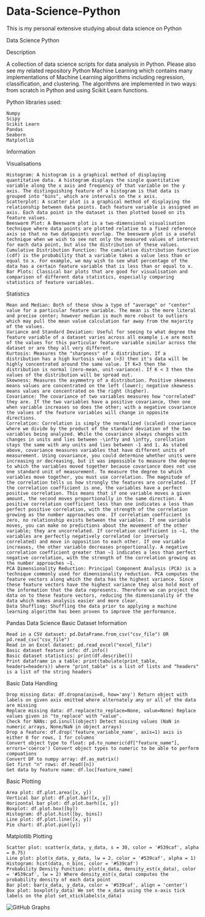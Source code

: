 # Data-Science-Python
This is my personal extensive studying about data science on Python

Data Science Python

Description

A collection of data science scripts for data analysis in Python. Please also see my related repository Python Machine Learning which contains many implementations of Machine Learning algorithms including regression, classification, and clustering. The algorithms are implemented in two ways: from scratch in Python and using Scikit Learn functions.

Python libraries used:

    Numpy
    Scipy
    Scikit Learn
    Pandas
    Seaborn
    Matplotlib




Information

Visualisations


    Histogram: A histogram is a graphical method of displaying quantitative data. A histogram displays the single quantitative variable along the x axis and frequency of that variable on the y axis. The distinguishing feature of a histogram is that data is grouped into "bins", which are intervals on the x axis.
    Scatterplot: A scatter plot is a graphical method of displaying the relationship between data points. Each feature variable is assigned an axis. Each data point in the dataset is then plotted based on its feature values.
    Beeswarm Plot: A Beeswarm plot is a two-dimensional visualisation technique where data points are plotted relative to a fixed reference axis so that no two datapoints overlap. The beeswarm plot is a useful technique when we wish to see not only the measured values of interest for each data point, but also the distribution of these values.
    Cumulative Distribution Function: The cumulative distribution function (cdf) is the probability that a variable takes a value less than or equal to x. For example, we may wish to see what percentage of the data has a certain feature variable that is less than or equal to x.
    Bar Plots: Classical bar plots that are good for visualisation and comparison of different data statistics, especially comparing statistics of feature variables.
Statistics

    Mean and Median: Both of these show a type of "average" or "center" value for a particular feature variable. The mean is the more literal and precise center; however median is much more robust to outliers which may pull the mean value calculation far away from the majority of the values.
    Variance and Standard Deviation: Useful for seeing to what degree the feature variable of a dataset varies across all example i.e are most of the values for this particular feature variable similar across the dataset or are they all very different.
    Kurtosis: Measures the "sharpness" of a distribution. If a distribution has a high kurtosis value (>3) then it's data will be highly concentrated around the same value. If K=3 then the distribution is normal (zero-mean, unit-variance). If K < 3 then the values of the distribution will be spread out.
    Skewness: Measures the asymmetry of a distribution. Positive skewness means values are concentrated on the left (lower); negative skewness means values are concentrated on the right (higher).
    Covariance: The covariance of two variables measures how "correlated" they are. If the two variables have a positive covariance, then one when variable increases so does the other; with a negative covariance the values of the feature variables will change in opposite directions.
    Correlation: Correlation is simply the normalized (scaled) covariance where we divide by the product of the standard deviation of the two variables being analyzed. While the covariance always changes with changes in units and lies between -\infty and \infty, corellation stays the same with any units and lies between -1 and 1. As stated above, covariance measures variables that have different units of measurement. Using covariance, you could determine whether units were increasing or decreasing, but it was impossible to measure the degree to which the variables moved together because covariance does not use one standard unit of measurement. To measure the degree to which variables move together, you must use correlation. The magnitude of the correlation tells us how strongly the features are correlated. If the correlation coefficient is one, the variables have a perfect positive correlation. This means that if one variable moves a given amount, the second moves proportionally in the same direction. A positive correlation coefficient less than one indicates a less than perfect positive correlation, with the strength of the correlation growing as the number approaches one. If correlation coefficient is zero, no relationship exists between the variables. If one variable moves, you can make no predictions about the movement of the other variable; they are uncorrelated. If correlation coefficient is –1, the variables are perfectly negatively correlated (or inversely correlated) and move in opposition to each other. If one variable increases, the other variable decreases proportionally. A negative correlation coefficient greater than –1 indicates a less than perfect negative correlation, with the strength of the correlation growing as the number approaches –1.
    PCA Dimensionality Reduction: Principal Component Analysis (PCA) is a technique commonly used for dimensionality reduction. PCA computes the feature vectors along which the data has the highest variance. Since these feature vectors have the highest variance they also hold most of the information that the data represents. Therefore we can project the data on to these feature vectors, reducing the dimensionality of the data which makes analysis easier and more clear.
    Data Shuffling: Shuffling the data prior to applying a machine learning algorithm has been proven to improve the performance.

Pandas Data Science
Basic Dataset Information

    Read in a CSV dataset: pd.DataFrame.from_csv("csv_file") OR pd.read_csv("csv_file")
    Read in an Excel dataset: pd.read_excel("excel_file")
    Basic dataset feature info: df.info()
    Basic dataset statistics: print(df.describe())
    Print dataframe in a table: print(tabulate(print_table, headers=headers)) where "print_table" is a list of lists and "headers" is a list of the string headers

Basic Data Handling

    Drop missing data: df.dropna(axis=0, how='any') Return object with labels on given axis omitted where alternately any or all of the data are missing
    Replace missing data: df.replace(to_replace=None, value=None) Replace values given in "to_replace" with "value".
    Check for NANs: pd.isnull(object) Detect missing values (NaN in numeric arrays, None/NaN in object arrays)
    Drop a feature: df.drop('feature_variable_name', axis=1) axis is either 0 for rows, 1 for columns
    Convert object type to float: pd.to_numeric(df["feature_name"], errors='coerce') Convert object types to numeric to be able to perform compuations
    Convert DF to numpy array: df.as_matrix()
    Get first "n" rows: df.head([n])
    Get data by feature name: df.loc[feature_name]

Basic Plotting

    Area plot: df.plot.area([x, y])
    Vertical bar plot: df.plot.bar([x, y])
    Horizontal bar plot: df.plot.barh([x, y])
    Boxplot: df.plot.box([by])
    Histogram: df.plot.hist([by, bins])
    Line plot: df.plot.line([x, y])
    Pie chart: df.plot.pie([y])

Matplotlib Plotting

    Scatter plot: scatter(x_data, y_data, s = 30, color = '#539caf', alpha = 0.75)
    Line plot: plot(x_data, y_data, lw = 2, color = '#539caf', alpha = 1)
    Histogram: hist(data, n_bins, color = '#539caf')
    Probability Density Function: plot(x_data, density_est(x_data), color = '#539caf', lw = 2) Where density_est(x_data) computes the probability density of each data point
    Bar plot: bar(x_data, y_data, color = '#539caf', align = 'center')
    Box plot: boxplot(y_data) We set the x_data using the x-axis tick labels on the plot set_xticklabels(x_data)

![GitHub Graphs](https://user-images.githubusercontent.com/94064775/144500657-cc61e2ac-c25e-4332-8731-940c84cefbc4.png)


